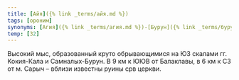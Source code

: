 ```yaml
---
title: [Айя]({% link _terms/айя.md %})
tags: [ороним]
synonyms: [Агия]({% link _terms/агия.md %})-[Бурун]({% link _terms/бурун.md %})
temp: [З2]
---
```


Высокий мыс, образованный круто обрывающимися на ЮЗ скалами гг. Кокия-Кала и
Самналых-Бурун. В 9 км к ЮЮВ от Балаклавы, в 6 км к СЗ от м. Сарыч – вблизи
известны руины срв церкви.
